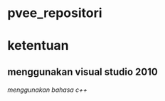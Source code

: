 # **pvee_repositori**

# ketentuan
## menggunakan visual studio 2010
###### menggunakan bahasa c++


